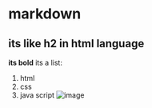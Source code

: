 # markdown
## its like h2 in html language 
**its bold**
its a list:
1. html
2. css
3. java script
![image](https://s.rfi.fr/media/display/8de4abb6-65b0-11eb-bcf1-005056bff430/w:980/p:16x9/bd0cb52a690b61f2de5daeb399fcf8f8245d926c.webp)